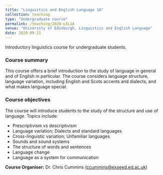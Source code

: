 ```yaml
---
title: "Linguistics and English Language 1A"
collection: teaching
type: "Undergraduate course"
permalink: /teaching/2020-LEL1A
venue: "University of Edinburgh, Linguistics and English Language"
date: 2020-09-21
---
```


Introductory linguistics course for undergraduate students.

### Course summary
This course offers a brief introduction to the study of language in general and of English in particular. The course considers language structure, language variation, including English and Scots accents and dialects, and what makes language special.

### Course objectives
The course will introduce students to the study of the structure and use of language. Topics include:
- Prescriptivism vs descriptivism
- Language variation; Dialects and standard languages
- Cross-linguistic variation; Unfamiliar languages
- Sounds and sound systems
- The structure of words and sentences
- Language change
- Language as a system for communication

**Course Organiser:** Dr. Chris Cummins (ccummins@exseed.ed.ac.uk)